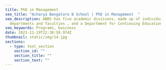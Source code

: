 ```yaml
---
title: PhD in Management
seo_title: "Acharya Bangalore B School | PhD in Management  "
seo_description: ABBS has five academic divisions, made up of individual
  departments and faculties , and a Department for Continuing Education.
seo_keywords: Programs, business
date: 2021-11-19T22:38:59.974Z
thumbnail: static/img/14.jpg
sections:
  - type: text_section
    section_id: ""
    section_title: ""
    section_text: ""
---
```

